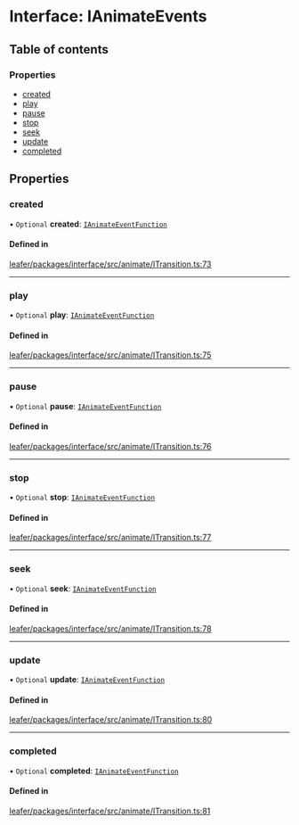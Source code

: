 # Interface: IAnimateEvents

## Table of contents

### Properties

- [created](IAnimateEvents.md#created)
- [play](IAnimateEvents.md#play)
- [pause](IAnimateEvents.md#pause)
- [stop](IAnimateEvents.md#stop)
- [seek](IAnimateEvents.md#seek)
- [update](IAnimateEvents.md#update)
- [completed](IAnimateEvents.md#completed)

## Properties

### created

• `Optional` **created**: [`IAnimateEventFunction`](IAnimateEventFunction.md)

#### Defined in

[leafer/packages/interface/src/animate/ITransition.ts:73](https://github.com/leaferjs/leafer/blob/a596007/packages/interface/src/animate/ITransition.ts#L73)

___

### play

• `Optional` **play**: [`IAnimateEventFunction`](IAnimateEventFunction.md)

#### Defined in

[leafer/packages/interface/src/animate/ITransition.ts:75](https://github.com/leaferjs/leafer/blob/a596007/packages/interface/src/animate/ITransition.ts#L75)

___

### pause

• `Optional` **pause**: [`IAnimateEventFunction`](IAnimateEventFunction.md)

#### Defined in

[leafer/packages/interface/src/animate/ITransition.ts:76](https://github.com/leaferjs/leafer/blob/a596007/packages/interface/src/animate/ITransition.ts#L76)

___

### stop

• `Optional` **stop**: [`IAnimateEventFunction`](IAnimateEventFunction.md)

#### Defined in

[leafer/packages/interface/src/animate/ITransition.ts:77](https://github.com/leaferjs/leafer/blob/a596007/packages/interface/src/animate/ITransition.ts#L77)

___

### seek

• `Optional` **seek**: [`IAnimateEventFunction`](IAnimateEventFunction.md)

#### Defined in

[leafer/packages/interface/src/animate/ITransition.ts:78](https://github.com/leaferjs/leafer/blob/a596007/packages/interface/src/animate/ITransition.ts#L78)

___

### update

• `Optional` **update**: [`IAnimateEventFunction`](IAnimateEventFunction.md)

#### Defined in

[leafer/packages/interface/src/animate/ITransition.ts:80](https://github.com/leaferjs/leafer/blob/a596007/packages/interface/src/animate/ITransition.ts#L80)

___

### completed

• `Optional` **completed**: [`IAnimateEventFunction`](IAnimateEventFunction.md)

#### Defined in

[leafer/packages/interface/src/animate/ITransition.ts:81](https://github.com/leaferjs/leafer/blob/a596007/packages/interface/src/animate/ITransition.ts#L81)
